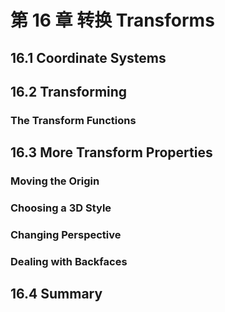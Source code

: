 # 第 16 章 转换 Transforms

## 16.1 Coordinate Systems

## 16.2 Transforming

### The Transform Functions

## 16.3 More Transform Properties

### Moving the Origin

### Choosing a 3D Style

### Changing Perspective

### Dealing with Backfaces

## 16.4 Summary
